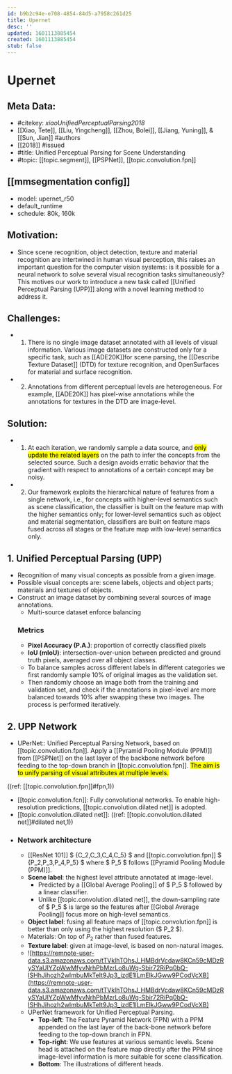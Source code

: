 ```yaml
---
id: b9b2c94e-e708-4854-84d5-a7958c261d25
title: Upernet
desc: ''
updated: 1601113885454
created: 1601113885454
stub: false
---
```

# Upernet

## Meta Data:
- #citekey: _xiaoUnifiedPerceptualParsing2018_
- [[Xiao, Tete]], [[Liu, Yingcheng]], [[Zhou, Bolei]], [[Jiang, Yuning]], & [[Sun, Jian]] #authors
- [[2018]] #issued
- #title: Unified Perceptual Parsing for Scene Understanding
- #topic: [[topic.segment]], [[PSPNet]], [[topic.convolution.fpn]]
## [[mmsegmentation config]]
  - model: upernet_r50
  - default_runtime
  - schedule: 80k, 160k
## Motivation: 
  - Since scene recognition, object detection, texture and material recognition are intertwined in human visual perception, this raises an important question for the computer vision systems: is it possible for a neural network to solve several visual recognition tasks simultaneously? This motives our work to introduce a new task called [[Unified Perceptual Parsing (UPP)]] along with a novel learning method to address it.
## Challenges:
  - 1. There is no single image dataset annotated with all levels of visual information. Various image datasets are constructed only for a specific task, such as [[ADE20K]]for scene parsing, the [[Describe Texture Dataset]] (DTD) for texture recognition, and OpenSurfaces for material and surface recognition.
  - 2. Annotations from different perceptual levels are heterogeneous. For example, [[ADE20K]] has pixel-wise annotations while the annotations for textures in the DTD are image-level.
## Solution:
  - 1. At each iteration, we randomly sample a data source, and <mark>only update the related layers</mark> on the path to infer the concepts from the selected source. Such a design avoids erratic behavior that the gradient with respect to annotations of a certain concept may be noisy. 
  - 2. Our framework exploits the hierarchical nature of features from a single network, i.e., for concepts with higher-level semantics such as scene classification, the classifier is built on the feature map with the higher semantics only; for lower-level semantics such as object and material segmentation, classifiers are built on feature maps fused across all stages or the feature map with low-level semantics only.
## 1. Unified Perceptual Parsing (UPP)
  - Recognition of many visual concepts as possible from a given image.
  - Possible visual concepts are: scene labels, objects and object parts; materials and textures of objects.
  - Construct an image dataset by combining several sources of image annotations.
      - Multi-source dataset enforce balancing
    ### Metrics 
    - **Pixel Accuracy (P.A.)**: proportion of correctly classified pixels
    - **IoU (mIoU)**: intersection-over-union between predicted and ground truth pixels, averaged over all object classes.
    - To balance samples across different labels in different categories we first randomly sample 10% of original images as the validation set. 
    - Then randomly choose an image both from the training and validation set, and check if the annotations in pixel-level are more balanced towards 10% after swapping these two images. The process is performed iteratively.
## 2. UPP Network
  - UPerNet:: Unified Perceptual Parsing Network, based on [[topic.convolution.fpn]]. Apply a [[Pyramid Pooling Module (PPM)]] from [[PSPNet]] on the last layer of the backbone network before feeding to the top-down branch in [[topic.convolution.fpn]]. <mark>The aim is to unify parsing of visual attributes at multiple levels.</mark>
 
  ((ref: [[topic.convolution.fpn]]#fpn,1))
  - [[topic.convolution.fcn]]: Fully convolutional networks. To enable high-resolution predictions, [[topic.convolution.dilated net]] is adopted.
  - [[topic.convolution.dilated net]]:
  ((ref: [[topic.convolution.dilated net]]#dilated net,1))
  - 
    ### Network architecture
    - [[ResNet 101]] $ \{C_2,C_3,C_4,C_5\} $ and [[topic.convolution.fpn]] $ \{P_2,P_3,P_4,P_5\} $ where $ P_5 $ follows [[Pyramid Pooling Module (PPM)]].  
    - **Scene label**: the highest level attribute annotated at image-level.
        - Predicted by a [[Global Average Pooling]] of $ P_5 $ followed by a linear classifier.  
        - Unlike [[topic.convolution.dilated net]], the down-sampling rate of $ P_5 $ is large so the features after [[Global Average Pooling]] focus more on high-level semantics.
    - **Object label**: fusing all feature maps of [[topic.convolution.fpn]] is better than only using the highest resolution ($ P_2 $).
    - Materials: On top of $P_2$ rather than fused features.
    - **Texture label**: given at image-level, is based on non-natural images.
    - ![https://remnote-user-data.s3.amazonaws.com/tTVklhTOhsJ_HMBdrVcdaw8KCn59cMDzRySYaUIYZpWwMfyvNrhPbMzrLo8uWg-Sbir72RiPq0bQ-ISHhJihozh2wImbuMkTeIt9Jp3_izdE1ILmElkJGww9PCodVcXB](https://remnote-user-data.s3.amazonaws.com/tTVklhTOhsJ_HMBdrVcdaw8KCn59cMDzRySYaUIYZpWwMfyvNrhPbMzrLo8uWg-Sbir72RiPq0bQ-ISHhJihozh2wImbuMkTeIt9Jp3_izdE1ILmElkJGww9PCodVcXB)
    - UPerNet framework for Unified Perceptual Parsing.
        - **Top-left**: The Feature Pyramid Network (FPN) with a PPM appended on the last layer of the back-bone network before feeding to the top-down branch in FPN.
        - **Top-right**: We use features at various semantic levels. Scene head is attached on the feature map directly after the PPM since image-level information is more suitable for scene classification.
        - **Bottom**: The illustrations of different heads.

